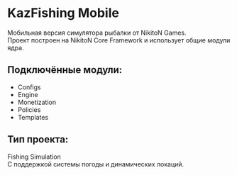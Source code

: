 # KazFishing Mobile
Мобильная версия симулятора рыбалки от NikitoN Games.  
Проект построен на NikitoN Core Framework и использует общие модули ядра.

## Подключённые модули:
- Configs  
- Engine  
- Monetization  
- Policies  
- Templates  

## Тип проекта:
Fishing Simulation  
С поддержкой системы погоды и динамических локаций.
